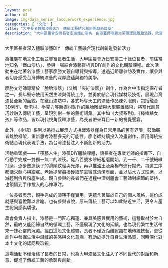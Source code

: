 ```yaml
---
layout: post
author: AI
image: img/daja_senior_lacquerwork_experience.jpg
categories: [ '文化' ]
title: "大甲長者體驗漆藝DIY　傳統工藝結合創新開啟新篇章"
description: "大甲區農會安排長者走進鐵山漆坊，由漆藝師廖勝文帶領認識脫胎漆器，欣賞融合現代媒材的藝術作品並親手製作漆筷，深刻感受工藝之美與創新活力，促進世代交流與文化承襲。"
---
```

大甲區長者深入體驗漆藝DIY　傳統工藝融合現代創新迸發新活力

為推廣在地文化工藝並豐富長者生活，大甲區農會近日安排二十餘位長者，前往當地知名「鐵山漆坊」，參與一場結合漆藝賞析與DIY創作的文化體驗課程。此次活動由在地著名漆藝工藝家廖勝文親自導覽與指導，透過近距離參訪及實作，讓參與者切身感受台灣傳統漆藝的深厚底蘊與獨特美學。

廖勝文老師專精於「脫胎漆器」（又稱「夾紵漆器」）創作，作為台中市指定保存者之一，長年堅守使用天然生漆與傳統工序，並勇於結合現代媒材及技術，展現台灣漆藝全新的面貌。在鐵山漆坊中，各式巧奪天工的漆藝作品陳列眼前，包括融合3D列印、發泡材、壓克力等新媒材製作的脫胎雕塑與大型裝置藝術，將當代創意巧妙融入傳統工藝，呈現別樹一格的藝術語彙。其中如《大叔系列》、《棒棒糖女孩》等作品，皆以現代視角詮釋漆藝，為長者帶來耳目一新的視覺饗宴。

此外，《樹語》系列以吊掛式展示方式挑戰漆器僅為日常用品的舊有界限，鼓勵觀者跳脫框架，重新思考漆藝多元的可能性。廖老師持續投入漆畫創作，善用傳統技術結合現代表現手法，為台灣漆藝注入不斷創新的活力。

活動重頭戲——「筷藝人生」漆筷DIY體驗課程，讓長者在專業老師的指導下，自行動手完成一雙獨一無二的漆筷。從八百號水砂紙粗磨開始，到一千、二千號細緻打磨，逐步塑造筷子的滑順紋理與光澤，再以推油土及柔棉布進行拋光，每道工序都講求耐心與細膩。老師提醒每換砂紙前需徹底清潔表面，並以沾水方式細磨，以減輕刮痕與粉塵生成。親自參與的長者們在過程中深刻體會工藝師對細節的堅持，也領悟到手作投入的心神專注。

一位長者表示，親手完成的漆筷不僅實用，更蘊含著屬於自己的個人風格，這份成就感與喜悅難以言喻。也有參與者說，原來傳統工藝可以如此貼近生活，更令人產生認同感與驕傲。

農會負責人指出，漆藝是一門匠心獨運、兼具美感與實用的藝術，這種取材於大自然，最終又能回歸自然的循環工藝，不僅展現了文化的延續，也為現代繁忙生活帶來一抹心靈的沉澱。經由這般文化體驗，長者不僅近距離認識在地傳統技藝，更從創作中發掘生活中潛藏的美感與文化意涵，有助於提升自身生活品質，同時深化對本土文化的認同與珍視。

這場活動不僅活絡了長者的日常，也為大甲漆藝文化注入了不同世代的對話和新意，促進了傳統工藝的承襲與創新。